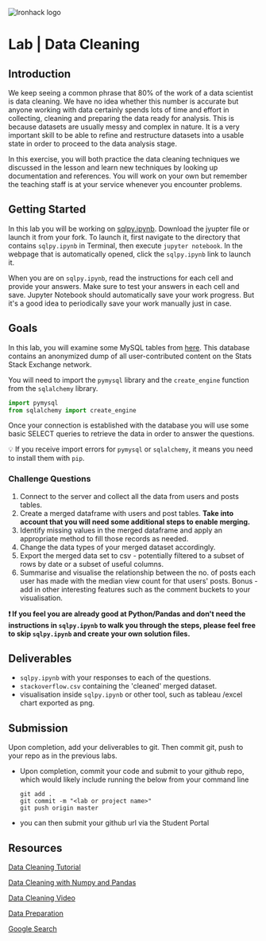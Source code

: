 ![Ironhack logo](https://i.imgur.com/1QgrNNw.png)

# Lab | Data Cleaning

## Introduction

We keep seeing a common phrase that 80% of the work of a data scientist is data cleaning. We have no idea whether this number is accurate but anyone working with data certainly spends lots of time and effort in collecting, cleaning and preparing the data ready for analysis. This is because datasets are usually messy and complex in nature. It is a very important skill to be able to refine and restructure datasets into a usable state in order to proceed to the data analysis stage.

In this exercise, you will both practice the data cleaning techniques we discussed in the lesson and learn new techniques by looking up documentation and references. You will work on your own but remember the teaching staff is at your service whenever you encounter problems.

## Getting Started


In this lab you will be working on [sqlpy.ipynb](../blob/Labs/sqlpy.ipynb). Download the jyupter file or launch it from your fork. To launch it, first navigate to the directory that contains `sqlpy.ipynb` in Terminal, then execute `jupyter notebook`. In the webpage that is automatically opened, click the `sqlpy.ipynb` link to launch it.

When you are on `sqlpy.ipynb`, read the instructions for each cell and provide your answers. Make sure to test your answers in each cell and save. Jupyter Notebook should automatically save your work progress. But it's a good idea to periodically save your work manually just in case.

## Goals

In this lab, you will examine some MySQL tables from [here](https://relational.fit.cvut.cz/dataset/Stats). This database contains an anonymized dump of all user-contributed content on the Stats Stack Exchange network.

You will need to import the `pymysql` library and the `create_engine` function from the `sqlalchemy` library.

```python
import pymysql
from sqlalchemy import create_engine
```

Once your connection is established with the database you will use some basic SELECT queries to retrieve the data in order to answer the questions.

:bulb: If you receive import errors for `pymysql` or `sqlalchemy`, it means you need to install them with `pip`.

### Challenge Questions

1. Connect to the server and collect all the data from users and posts tables.
2. Create a merged dataframe with users and post tables. **Take into account that you will need some additional steps to enable merging.**
3. Identify missing values in the merged dataframe and apply an appropriate method to fill those records as needed.
4. Change the data types of your merged dataset accordingly. 
5. Export the merged data set to csv - potentially filtered to a subset of rows by date or a subset of useful columns. 
6. Summarise and visualise the relationship between the no. of posts each user has made with the median view count for that users' posts. Bonus - add in other interesting features such as the comment buckets to your visualisation. 


**:exclamation: If you feel you are already good at Python/Pandas and don't need the instructions in `sqlpy.ipynb` to walk you through the steps, please feel free to skip `sqlpy.ipynb` and create your own solution files.**

## Deliverables

- `sqlpy.ipynb` with your responses to each of the questions.
- `stackoverflow.csv` containing the 'cleaned' merged dataset.
- visualisation inside `sqlpy.ipynb` or other tool, such as tableau /excel chart exported as png.  

## Submission

Upon completion, add your deliverables to git. Then commit git, push to your repo as in the previous labs. 

- Upon completion, commit your code and submit to your github repo, which would likely include running the below from your command line

  ```
  git add .
  git commit -m "<lab or project name>"
  git push origin master
  ```
- you can then submit your github url via the Student Portal

## Resources

[Data Cleaning Tutorial](https://www.tutorialspoint.com/python/python_data_cleansing.html)

[Data Cleaning with Numpy and Pandas](https://realpython.com/python-data-cleaning-numpy-pandas/#python-data-cleaning-recap-and-resources)

[Data Cleaning Video](https://www.youtube.com/watch?v=ZOX18HfLHGQ)

[Data Preparation](https://www.kdnuggets.com/2017/06/7-steps-mastering-data-preparation-python.html)

[Google Search](https://www.google.es/search?q=how+to+clean+data+with+python)
